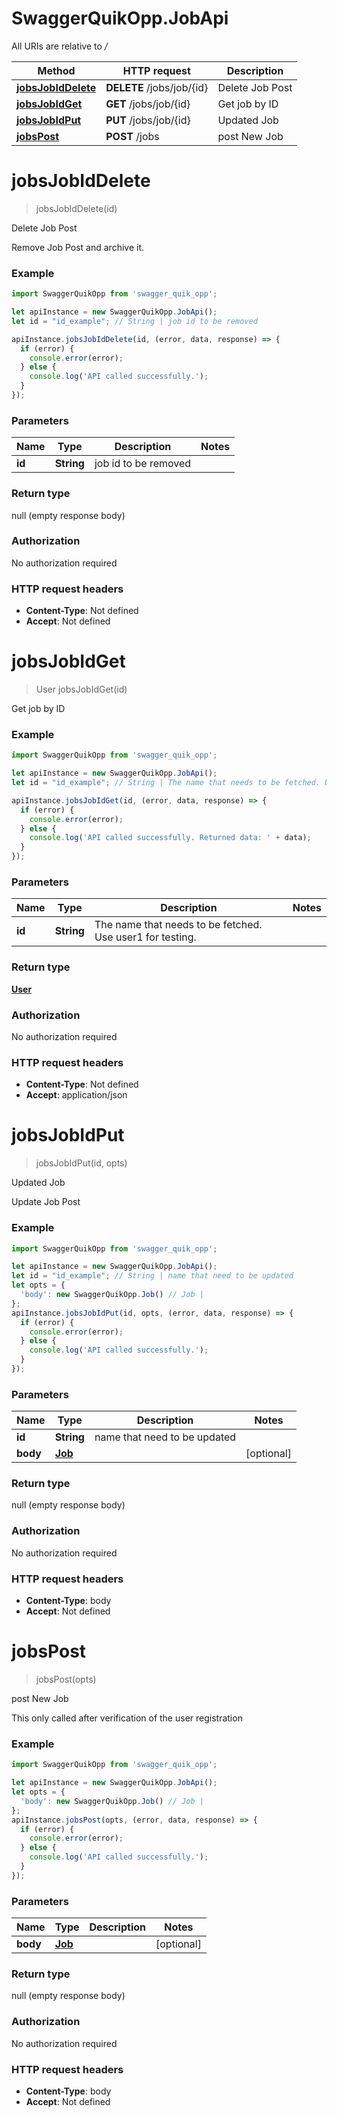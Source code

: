 # SwaggerQuikOpp.JobApi

All URIs are relative to */*

Method | HTTP request | Description
------------- | ------------- | -------------
[**jobsJobIdDelete**](JobApi.md#jobsJobIdDelete) | **DELETE** /jobs/job/{id} | Delete Job Post
[**jobsJobIdGet**](JobApi.md#jobsJobIdGet) | **GET** /jobs/job/{id} | Get job by ID
[**jobsJobIdPut**](JobApi.md#jobsJobIdPut) | **PUT** /jobs/job/{id} | Updated Job
[**jobsPost**](JobApi.md#jobsPost) | **POST** /jobs | post New Job

<a name="jobsJobIdDelete"></a>
# **jobsJobIdDelete**
> jobsJobIdDelete(id)

Delete Job Post

Remove Job Post and archive it.

### Example
```javascript
import SwaggerQuikOpp from 'swagger_quik_opp';

let apiInstance = new SwaggerQuikOpp.JobApi();
let id = "id_example"; // String | job id to be removed

apiInstance.jobsJobIdDelete(id, (error, data, response) => {
  if (error) {
    console.error(error);
  } else {
    console.log('API called successfully.');
  }
});
```

### Parameters

Name | Type | Description  | Notes
------------- | ------------- | ------------- | -------------
 **id** | **String**| job id to be removed | 

### Return type

null (empty response body)

### Authorization

No authorization required

### HTTP request headers

 - **Content-Type**: Not defined
 - **Accept**: Not defined

<a name="jobsJobIdGet"></a>
# **jobsJobIdGet**
> User jobsJobIdGet(id)

Get job by ID

### Example
```javascript
import SwaggerQuikOpp from 'swagger_quik_opp';

let apiInstance = new SwaggerQuikOpp.JobApi();
let id = "id_example"; // String | The name that needs to be fetched. Use user1 for testing. 

apiInstance.jobsJobIdGet(id, (error, data, response) => {
  if (error) {
    console.error(error);
  } else {
    console.log('API called successfully. Returned data: ' + data);
  }
});
```

### Parameters

Name | Type | Description  | Notes
------------- | ------------- | ------------- | -------------
 **id** | **String**| The name that needs to be fetched. Use user1 for testing.  | 

### Return type

[**User**](User.md)

### Authorization

No authorization required

### HTTP request headers

 - **Content-Type**: Not defined
 - **Accept**: application/json

<a name="jobsJobIdPut"></a>
# **jobsJobIdPut**
> jobsJobIdPut(id, opts)

Updated Job

Update Job Post

### Example
```javascript
import SwaggerQuikOpp from 'swagger_quik_opp';

let apiInstance = new SwaggerQuikOpp.JobApi();
let id = "id_example"; // String | name that need to be updated
let opts = { 
  'body': new SwaggerQuikOpp.Job() // Job | 
};
apiInstance.jobsJobIdPut(id, opts, (error, data, response) => {
  if (error) {
    console.error(error);
  } else {
    console.log('API called successfully.');
  }
});
```

### Parameters

Name | Type | Description  | Notes
------------- | ------------- | ------------- | -------------
 **id** | **String**| name that need to be updated | 
 **body** | [**Job**](Job.md)|  | [optional] 

### Return type

null (empty response body)

### Authorization

No authorization required

### HTTP request headers

 - **Content-Type**: body
 - **Accept**: Not defined

<a name="jobsPost"></a>
# **jobsPost**
> jobsPost(opts)

post New Job

This only called after verification of the user registration

### Example
```javascript
import SwaggerQuikOpp from 'swagger_quik_opp';

let apiInstance = new SwaggerQuikOpp.JobApi();
let opts = { 
  'body': new SwaggerQuikOpp.Job() // Job | 
};
apiInstance.jobsPost(opts, (error, data, response) => {
  if (error) {
    console.error(error);
  } else {
    console.log('API called successfully.');
  }
});
```

### Parameters

Name | Type | Description  | Notes
------------- | ------------- | ------------- | -------------
 **body** | [**Job**](Job.md)|  | [optional] 

### Return type

null (empty response body)

### Authorization

No authorization required

### HTTP request headers

 - **Content-Type**: body
 - **Accept**: Not defined

